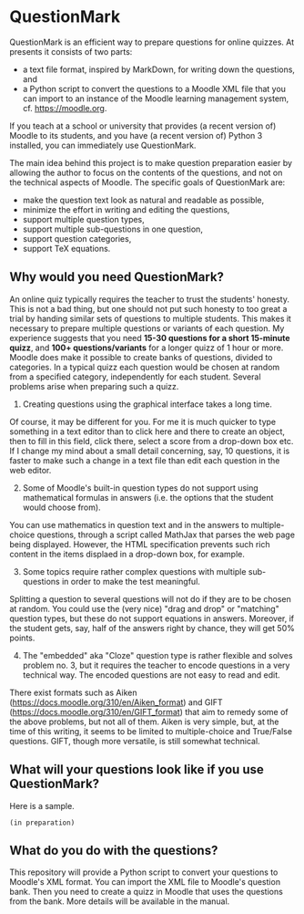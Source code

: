 # QuestionMark

QuestionMark is an efficient way to prepare questions for online quizzes. At presents it consists of two parts:

- a text file format, inspired by MarkDown, for writing down the questions, and
- a Python script to convert the questions to a Moodle XML file that you can import to an instance of the Moodle learning management system, cf. https://moodle.org.

If you teach at a school or university that provides (a recent version of) Moodle to its students, and you have (a recent version of) Python 3 installed, you can immediately use QuestionMark.

The main idea behind this project is to make question preparation easier by allowing the author to focus on the contents of the questions, and not on the technical aspects of Moodle. The specific goals of QuestionMark are:

- make the question text look as natural and readable as possible,
- minimize the effort in writing and editing the questions,
- support multiple question types,
- support multiple sub-questions in one question,
- support question categories,
- support TeX equations.

## Why would you need QuestionMark?

An online quiz typically requires the teacher to trust the students' honesty. This is not a bad thing, but one should not put such honesty to too great a trial by handing similar sets of questions to multiple students. This makes it necessary to prepare multiple questions or variants of each question. My experience suggests that you need **15-30 questions for a short 15-minute quizz**, and **100+ questions/variants** for a longer quizz of 1 hour or more. Moodle does make it possible to create banks of questions, divided to categories. In a typical quizz each question would be chosen at random from a specified category, independently for each student. Several problems arise when preparing such a quizz.

1. Creating questions using the graphical interface takes a long time.

Of course, it may be different for you. For me it is much quicker to type something in a text editor than to click here and there to create an object, then to fill in this field, click there, select a score from a drop-down box etc. If I change my mind about a small detail concerning, say, 10 questions, it is faster to make such a change in a text file than edit each question in the web editor.

2. Some of Moodle's built-in question types do not support using mathematical formulas in answers (i.e. the options that the student would choose from).

You can use mathematics in question text and in the answers to multiple-choice questions, through a script called MathJax that parses the web page being displayed. However, the HTML specification prevents such rich content in the items displaed in a drop-down box, for example.

3. Some topics require rather complex questions with multiple sub-questions in order to make the test meaningful.

Splitting a question to several questions will not do if they are to be chosen at random. You could use the (very nice) "drag and drop" or "matching" question types, but these do not support equations in answers. Moreover, if the student gets, say, half of the answers right by chance, they will get 50% points.

4. The "embedded" aka "Cloze" question type is rather flexible and solves problem no. 3, but it requires the teacher to encode questions in a very technical way. The encoded questions are not easy to read and edit.

There exist formats such as Aiken (https://docs.moodle.org/310/en/Aiken_format) and GIFT (https://docs.moodle.org/310/en/GIFT_format) that aim to remedy some of the above problems, but not all of them. Aiken is very simple, but, at the time of this writing, it seems to be limited to multiple-choice and True/False questions. GIFT, though more versatile, is still somewhat technical. 

## What will your questions look like if you use QuestionMark?

Here is a sample.

	(in preparation)

## What do you do with the questions?

This repository will provide a Python script to convert your questions to Moodle's XML format. You can import the XML file to Moodle's question bank. Then you need to create a quizz in Moodle that uses the questions from the bank. More details will be available in the manual.



